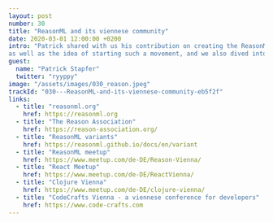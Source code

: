 ```yaml
---
layout: post
number: 30
title: "ReasonML and its viennese community"
date: 2020-03-01 12:00:00 +0200
intro: "Patrick shared with us his contribution on creating the ReasonML association,
as well as the idea of starting such a movement, and we also dived into the usage of ReasonML in safety critical software."
guest:
  name: "Patrick Stapfer"
  twitter: "ryyppy"
image: "/assets/images/030_reason.jpeg"
trackId: "030---ReasonML-and-its-viennese-community-eb5f2f"
links:
  - title: "reasonml.org"
    href: https://reasonml.org
  - title: "The Reason Association"
    href: https://reason-association.org/
  - title: "ReasonML variants"
    href: https://reasonml.github.io/docs/en/variant
  - title: "ReasonML meetup"
    href: https://www.meetup.com/de-DE/Reason-Vienna/
  - title: "React Meetup"
    href: https://www.meetup.com/de-DE/ReactVienna/
  - title: "Clojure Vienna"
    href: https://www.meetup.com/de-DE/clojure-vienna/
  - title: "CodeCrafts Vienna - a viennese conference for developers"
    href: https://www.code-crafts.com
---
```

